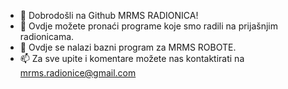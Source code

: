 - 👋 Dobrodošli na Github MRMS RADIONICA!
- 👀 Ovdje možete pronaći programe koje smo radili na prijašnjim radionicama.
- 🌱 Ovdje se nalazi bazni program za MRMS ROBOTE.
- 📫 Za sve upite i komentare možete nas kontaktirati na mrms.radionice@gmail.com

<!---
MRMS-RADIONICE/MRMS-RADIONICE is a ✨ special ✨ repository because its `README.md` (this file) appears on your GitHub profile.
You can click the Preview link to take a look at your changes.
--->
